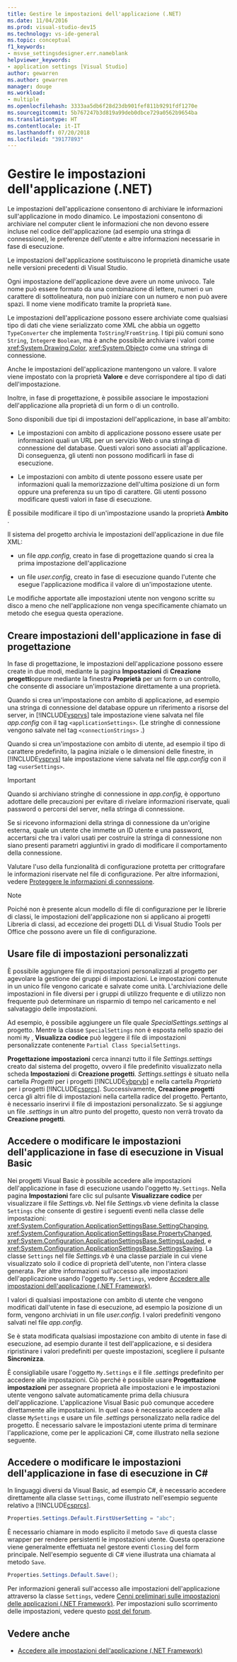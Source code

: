 ```yaml
---
title: Gestire le impostazioni dell'applicazione (.NET)
ms.date: 11/04/2016
ms.prod: visual-studio-dev15
ms.technology: vs-ide-general
ms.topic: conceptual
f1_keywords:
- msvse_settingsdesigner.err.nameblank
helpviewer_keywords:
- application settings [Visual Studio]
author: gewarren
ms.author: gewarren
manager: douge
ms.workload:
- multiple
ms.openlocfilehash: 3333aa5db6f28d23db901fef811b9291fdf1270e
ms.sourcegitcommit: 5b767247b3d819a99deb0dbce729a0562b9654ba
ms.translationtype: HT
ms.contentlocale: it-IT
ms.lasthandoff: 07/20/2018
ms.locfileid: "39177893"
---
```

# <a name="manage-application-settings-net"></a>Gestire le impostazioni dell'applicazione (.NET)

Le impostazioni dell'applicazione consentono di archiviare le informazioni sull'applicazione in modo dinamico. Le impostazioni consentono di archiviare nel computer client le informazioni che non devono essere incluse nel codice dell'applicazione (ad esempio una stringa di connessione), le preferenze dell'utente e altre informazioni necessarie in fase di esecuzione.

Le impostazioni dell'applicazione sostituiscono le proprietà dinamiche usate nelle versioni precedenti di Visual Studio.

Ogni impostazione dell'applicazione deve avere un nome univoco. Tale nome può essere formato da una combinazione di lettere, numeri o un carattere di sottolineatura, non può iniziare con un numero e non può avere spazi. Il nome viene modificato tramite la proprietà `Name`.

Le impostazioni dell'applicazione possono essere archiviate come qualsiasi tipo di dati che viene serializzato come XML che abbia un oggetto `TypeConverter` che implementa `ToString`/`FromString`. I tipi più comuni sono `String`, `Integer`e `Boolean`, ma è anche possibile archiviare i valori come <xref:System.Drawing.Color>, <xref:System.Object>o come una stringa di connessione.

Anche le impostazioni dell'applicazione mantengono un valore. Il valore viene impostato con la proprietà **Valore** e deve corrispondere al tipo di dati dell'impostazione.

Inoltre, in fase di progettazione, è possibile associare le impostazioni dell'applicazione alla proprietà di un form o di un controllo.

Sono disponibili due tipi di impostazioni dell'applicazione, in base all'ambito:

- Le impostazioni con ambito di applicazione possono essere usate per informazioni quali un URL per un servizio Web o una stringa di connessione del database. Questi valori sono associati all'applicazione. Di conseguenza, gli utenti non possono modificarli in fase di esecuzione.

- Le impostazioni con ambito di utente possono essere usate per informazioni quali la memorizzazione dell'ultima posizione di un form oppure una preferenza su un tipo di carattere. Gli utenti possono modificare questi valori in fase di esecuzione.

È possibile modificare il tipo di un'impostazione usando la proprietà **Ambito** .

Il sistema del progetto archivia le impostazioni dell'applicazione in due file XML:

- un file *app.config*, creato in fase di progettazione quando si crea la prima impostazione dell'applicazione

- un file *user.config*, creato in fase di esecuzione quando l'utente che esegue l'applicazione modifica il valore di un'impostazione utente.

Le modifiche apportate alle impostazioni utente non vengono scritte su disco a meno che nell'applicazione non venga specificamente chiamato un metodo che esegua questa operazione.

## <a name="create-application-settings-at-design-time"></a>Creare impostazioni dell'applicazione in fase di progettazione

In fase di progettazione, le impostazioni dell'applicazione possono essere create in due modi, mediante la pagina **Impostazioni** di **Creazione progetti**oppure mediante la finestra **Proprietà** per un form o un controllo, che consente di associare un'impostazione direttamente a una proprietà.

Quando si crea un'impostazione con ambito di applicazione, ad esempio una stringa di connessione del database oppure un riferimento a risorse del server, in [!INCLUDE[vsprvs](../code-quality/includes/vsprvs_md.md)] tale impostazione viene salvata nel file *app.config* con il tag `<applicationSettings>`. (Le stringhe di connessione vengono salvate nel tag `<connectionStrings>` .)

Quando si crea un'impostazione con ambito di utente, ad esempio il tipo di carattere predefinito, la pagina iniziale o le dimensioni delle finestre, in [!INCLUDE[vsprvs](../code-quality/includes/vsprvs_md.md)] tale impostazione viene salvata nel file *app.config* con il tag `<userSettings>`.

> [!IMPORTANT]
> Quando si archiviano stringhe di connessione in *app.config*, è opportuno adottare delle precauzioni per evitare di rivelare informazioni riservate, quali password o percorsi del server, nella stringa di connessione.
>
> Se si ricevono informazioni della stringa di connessione da un'origine esterna, quale un utente che immette un ID utente e una password, accertarsi che tra i valori usati per costruire la stringa di connessione non siano presenti parametri aggiuntivi in grado di modificare il comportamento della connessione.
>
> Valutare l'uso della funzionalità di configurazione protetta per crittografare le informazioni riservate nel file di configurazione. Per altre informazioni, vedere [Proteggere le informazioni di connessione](/dotnet/framework/data/adonet/protecting-connection-information).

> [!NOTE]
> Poiché non è presente alcun modello di file di configurazione per le librerie di classi, le impostazioni dell'applicazione non si applicano ai progetti Libreria di classi, ad eccezione dei progetti DLL di Visual Studio Tools per Office che possono avere un file di configurazione.

## <a name="use-customized-settings-files"></a>Usare file di impostazioni personalizzati

È possibile aggiungere file di impostazioni personalizzati al progetto per agevolare la gestione dei gruppi di impostazioni. Le impostazioni contenute in un unico file vengono caricate e salvate come unità. L'archiviazione delle impostazioni in file diversi per i gruppi di utilizzo frequente e di utilizzo non frequente può determinare un risparmio di tempo nel caricamento e nel salvataggio delle impostazioni.

Ad esempio, è possibile aggiungere un file quale *SpecialSettings.settings* al progetto. Mentre la classe `SpecialSettings` non è esposta nello spazio dei nomi `My` , **Visualizza codice** può leggere il file di impostazioni personalizzate contenente `Partial Class SpecialSettings`.

**Progettazione impostazioni** cerca innanzi tutto il file *Settings.settings* creato dal sistema del progetto, ovvero il file predefinito visualizzato nella scheda **Impostazioni** di **Creazione progetti**. *Settings.settings* è situato nella cartella *Progetti* per i progetti [!INCLUDE[vbprvb](../code-quality/includes/vbprvb_md.md)] e nella cartella *Proprietà* per i progetti [!INCLUDE[csprcs](../data-tools/includes/csprcs_md.md)]. Successivamente, **Creazione progetti** cerca gli altri file di impostazioni nella cartella radice del progetto. Pertanto, è necessario inserirvi il file di impostazioni personalizzato. Se si aggiunge un file *.settings* in un altro punto del progetto, questo non verrà trovato da **Creazione progetti**.

## <a name="access-or-change-application-settings-at-run-time-in-visual-basic"></a>Accedere o modificare le impostazioni dell'applicazione in fase di esecuzione in Visual Basic

Nei progetti Visual Basic è possibile accedere alle impostazioni dell'applicazione in fase di esecuzione usando l'oggetto `My.Settings`. Nella pagina **Impostazioni** fare clic sul pulsante **Visualizzare codice** per visualizzare il file *Settings.vb*. Nel file *Settings.vb* viene definita la classe `Settings` che consente di gestire i seguenti eventi nella classe delle impostazioni: <xref:System.Configuration.ApplicationSettingsBase.SettingChanging>, <xref:System.Configuration.ApplicationSettingsBase.PropertyChanged>, <xref:System.Configuration.ApplicationSettingsBase.SettingsLoaded>, e <xref:System.Configuration.ApplicationSettingsBase.SettingsSaving>. La classe `Settings` nel file *Settings.vb* è una classe parziale in cui viene visualizzato solo il codice di proprietà dell'utente, non l'intera classe generata. Per altre informazioni sull'accesso alle impostazioni dell'applicazione usando l'oggetto `My.Settings`, vedere [Accedere alle impostazioni dell'applicazione (.NET Framework)](/dotnet/visual-basic/developing-apps/programming/app-settings/accessing-application-settings).

I valori di qualsiasi impostazione con ambito di utente che vengono modificati dall'utente in fase di esecuzione, ad esempio la posizione di un form, vengono archiviati in un file *user.config*. I valori predefiniti vengono salvati nel file *app.config*.

Se è stata modificata qualsiasi impostazione con ambito di utente in fase di esecuzione, ad esempio durante il test dell'applicazione, e si desidera ripristinare i valori predefiniti per queste impostazioni, scegliere il pulsante **Sincronizza**.

È consigliabile usare l'oggetto `My.Settings` e il file *.settings* predefinito per accedere alle impostazioni. Ciò perché è possibile usare **Progettazione impostazioni** per assegnare proprietà alle impostazioni e le impostazioni utente vengono salvate automaticamente prima della chiusura dell'applicazione. L'applicazione Visual Basic può comunque accedere direttamente alle impostazioni. In quel caso è necessario accedere alla classe `MySettings` e usare un file *.settings* personalizzato nella radice del progetto. È necessario salvare le impostazioni utente prima di terminare l'applicazione, come per le applicazioni C#, come illustrato nella sezione seguente.

## <a name="access-or-change-application-settings-at-run-time-in-c"></a>Accedere o modificare le impostazioni dell'applicazione in fase di esecuzione in C# #

In linguaggi diversi da Visual Basic, ad esempio C#, è necessario accedere direttamente alla classe `Settings`, come illustrato nell'esempio seguente relativo a [!INCLUDE[csprcs](../data-tools/includes/csprcs_md.md)].

```csharp
Properties.Settings.Default.FirstUserSetting = "abc";
```

È necessario chiamare in modo esplicito il metodo `Save` di questa classe wrapper per rendere persistenti le impostazioni utente. Questa operazione viene generalmente effettuata nel gestore eventi `Closing` del form principale. Nell'esempio seguente di C# viene illustrata una chiamata al metodo `Save`.

```csharp
Properties.Settings.Default.Save();
```

Per informazioni generali sull'accesso alle impostazioni dell'applicazione attraverso la classe `Settings`, vedere [Cenni preliminari sulle impostazioni delle applicazioni (.NET Framework)](/dotnet/framework/winforms/advanced/application-settings-overview). Per impostazioni sullo scorrimento delle impostazioni, vedere questo [post del forum](http://social.msdn.microsoft.com/Forums/vstudio/40fbb470-f1e8-4a02-a4a0-9f62b54d0fc4/is-this-possible-propertiessettingsdefault?forum=csharpgeneral).

## <a name="see-also"></a>Vedere anche

- [Accedere alle impostazioni dell'applicazione (.NET Framework)](/dotnet/visual-basic/developing-apps/programming/app-settings/accessing-application-settings)
